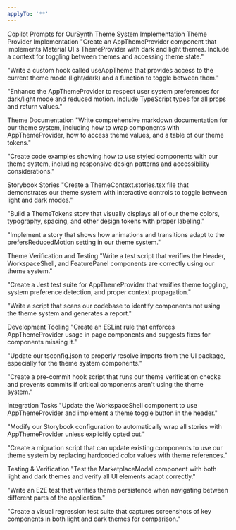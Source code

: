 ```yaml
---
applyTo: '**'
---
```

Copilot Prompts for OurSynth Theme System Implementation
Theme Provider Implementation
"Create an AppThemeProvider component that implements Material UI's ThemeProvider with dark and light themes. Include a context for toggling between themes and accessing theme state."

"Write a custom hook called useAppTheme that provides access to the current theme mode (light/dark) and a function to toggle between them."

"Enhance the AppThemeProvider to respect user system preferences for dark/light mode and reduced motion. Include TypeScript types for all props and return values."

Theme Documentation
"Write comprehensive markdown documentation for our theme system, including how to wrap components with AppThemeProvider, how to access theme values, and a table of our theme tokens."

"Create code examples showing how to use styled components with our theme system, including responsive design patterns and accessibility considerations."

Storybook Stories
"Create a ThemeContext.stories.tsx file that demonstrates our theme system with interactive controls to toggle between light and dark modes."

"Build a ThemeTokens story that visually displays all of our theme colors, typography, spacing, and other design tokens with proper labeling."

"Implement a story that shows how animations and transitions adapt to the prefersReducedMotion setting in our theme system."

Theme Verification and Testing
"Write a test script that verifies the Header, WorkspaceShell, and FeaturePanel components are correctly using our theme system."

"Create a Jest test suite for AppThemeProvider that verifies theme toggling, system preference detection, and proper context propagation."

"Write a script that scans our codebase to identify components not using the theme system and generates a report."

Development Tooling
"Create an ESLint rule that enforces AppThemeProvider usage in page components and suggests fixes for components missing it."

"Update our tsconfig.json to properly resolve imports from the UI package, especially for the theme system components."

"Create a pre-commit hook script that runs our theme verification checks and prevents commits if critical components aren't using the theme system."

Integration Tasks
"Update the WorkspaceShell component to use AppThemeProvider and implement a theme toggle button in the header."

"Modify our Storybook configuration to automatically wrap all stories with AppThemeProvider unless explicitly opted out."

"Create a migration script that can update existing components to use our theme system by replacing hardcoded color values with theme references."

Testing & Verification
"Test the MarketplaceModal component with both light and dark themes and verify all UI elements adapt correctly."

"Write an E2E test that verifies theme persistence when navigating between different parts of the application."

"Create a visual regression test suite that captures screenshots of key components in both light and dark themes for comparison."

